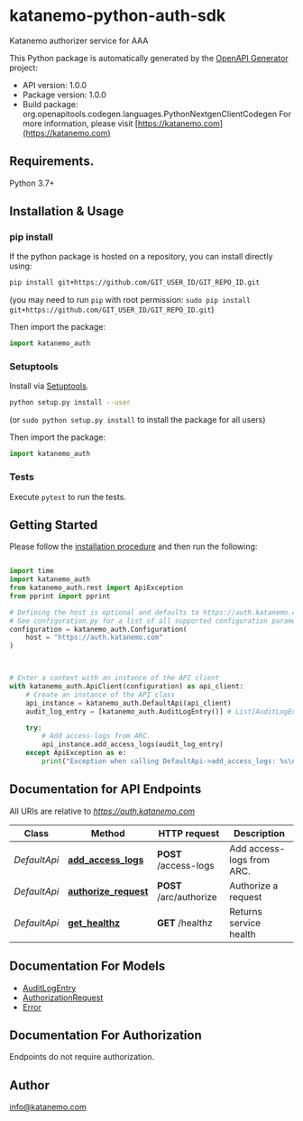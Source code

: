 # katanemo-python-auth-sdk
Katanemo authorizer service for AAA

This Python package is automatically generated by the [OpenAPI Generator](https://openapi-generator.tech) project:

- API version: 1.0.0
- Package version: 1.0.0
- Build package: org.openapitools.codegen.languages.PythonNextgenClientCodegen
For more information, please visit [https://katanemo.com](https://katanemo.com)

## Requirements.

Python 3.7+

## Installation & Usage
### pip install

If the python package is hosted on a repository, you can install directly using:

```sh
pip install git+https://github.com/GIT_USER_ID/GIT_REPO_ID.git
```
(you may need to run `pip` with root permission: `sudo pip install git+https://github.com/GIT_USER_ID/GIT_REPO_ID.git`)

Then import the package:
```python
import katanemo_auth
```

### Setuptools

Install via [Setuptools](http://pypi.python.org/pypi/setuptools).

```sh
python setup.py install --user
```
(or `sudo python setup.py install` to install the package for all users)

Then import the package:
```python
import katanemo_auth
```

### Tests

Execute `pytest` to run the tests.

## Getting Started

Please follow the [installation procedure](#installation--usage) and then run the following:

```python

import time
import katanemo_auth
from katanemo_auth.rest import ApiException
from pprint import pprint

# Defining the host is optional and defaults to https://auth.katanemo.com
# See configuration.py for a list of all supported configuration parameters.
configuration = katanemo_auth.Configuration(
    host = "https://auth.katanemo.com"
)



# Enter a context with an instance of the API client
with katanemo_auth.ApiClient(configuration) as api_client:
    # Create an instance of the API class
    api_instance = katanemo_auth.DefaultApi(api_client)
    audit_log_entry = [katanemo_auth.AuditLogEntry()] # List[AuditLogEntry] | List of access logs.

    try:
        # Add access-logs from ARC.
        api_instance.add_access_logs(audit_log_entry)
    except ApiException as e:
        print("Exception when calling DefaultApi->add_access_logs: %s\n" % e)

```

## Documentation for API Endpoints

All URIs are relative to *https://auth.katanemo.com*

Class | Method | HTTP request | Description
------------ | ------------- | ------------- | -------------
*DefaultApi* | [**add_access_logs**](docs/DefaultApi.md#add_access_logs) | **POST** /access-logs | Add access-logs from ARC.
*DefaultApi* | [**authorize_request**](docs/DefaultApi.md#authorize_request) | **POST** /arc/authorize | Authorize a request
*DefaultApi* | [**get_healthz**](docs/DefaultApi.md#get_healthz) | **GET** /healthz | Returns service health


## Documentation For Models

 - [AuditLogEntry](docs/AuditLogEntry.md)
 - [AuthorizationRequest](docs/AuthorizationRequest.md)
 - [Error](docs/Error.md)


<a id="documentation-for-authorization"></a>
## Documentation For Authorization

Endpoints do not require authorization.


## Author

info@katanemo.com


